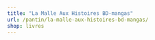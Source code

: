 ```yaml
---
title: "La Malle Aux Histoires BD-mangas"
url: /pantin/la-malle-aux-histoires-bd-mangas/
shop: livres
---
```

